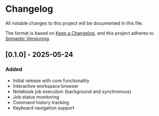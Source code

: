 # Changelog

All notable changes to this project will be documented in this file.

The format is based on [Keep a Changelog](https://keepachangelog.com/en/1.0.0/),
and this project adheres to [Semantic Versioning](https://semver.org/spec/v2.0.0.html).

## [0.1.0] - 2025-05-24

### Added
- Initial release with core functionality
- Interactive workspace browser
- Notebook job execution (background and synchronous)
- Job status monitoring
- Command history tracking
- Keyboard navigation support
